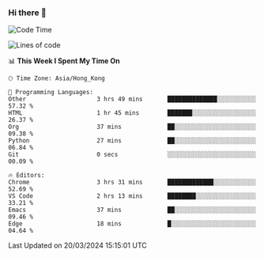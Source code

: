 ### Hi there 👋

<!--
**nicehiro/nicehiro** is a ✨ _special_ ✨ repository because its `README.md` (this file) appears on your GitHub profile.

Here are some ideas to get you started:

- 🔭 I’m currently working on ...
- 🌱 I’m currently learning ...
- 👯 I’m looking to collaborate on ...
- 🤔 I’m looking for help with ...
- 💬 Ask me about ...
- 📫 How to reach me: ...
- 😄 Pronouns: ...
- ⚡ Fun fact: ...
-->

<!--START_SECTION:waka-->
![Code Time](http://img.shields.io/badge/Code%20Time-289%20hrs%2040%20mins-blue)

![Lines of code](https://img.shields.io/badge/From%20Hello%20World%20I%27ve%20Written-2.6%20million%20lines%20of%20code-blue)

📊 **This Week I Spent My Time On** 

```text
🕑︎ Time Zone: Asia/Hong_Kong

💬 Programming Languages: 
Other                    3 hrs 49 mins       ██████████████░░░░░░░░░░░   57.32 % 
HTML                     1 hr 45 mins        ███████░░░░░░░░░░░░░░░░░░   26.37 % 
Org                      37 mins             ██░░░░░░░░░░░░░░░░░░░░░░░   09.38 % 
Python                   27 mins             ██░░░░░░░░░░░░░░░░░░░░░░░   06.84 % 
Git                      0 secs              ░░░░░░░░░░░░░░░░░░░░░░░░░   00.09 % 

🔥 Editors: 
Chrome                   3 hrs 31 mins       █████████████░░░░░░░░░░░░   52.69 % 
VS Code                  2 hrs 13 mins       ████████░░░░░░░░░░░░░░░░░   33.21 % 
Emacs                    37 mins             ██░░░░░░░░░░░░░░░░░░░░░░░   09.46 % 
Edge                     18 mins             █░░░░░░░░░░░░░░░░░░░░░░░░   04.64 % 
```


 Last Updated on 20/03/2024 15:15:01 UTC
<!--END_SECTION:waka-->
